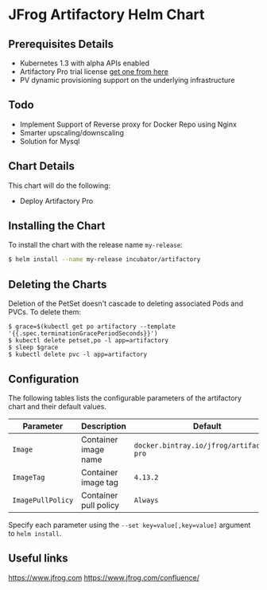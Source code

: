 # JFrog Artifactory Helm Chart

## Prerequisites Details

* Kubernetes 1.3 with alpha APIs enabled
* Artifactory Pro trial license [get one from here](https://www.jfrog.com/artifactory/free-trial/)
* PV dynamic provisioning support on the underlying infrastructure

## Todo

* Implement Support of Reverse proxy for Docker Repo using Nginx
* Smarter upscaling/downscaling
* Solution for Mysql 

## Chart Details
This chart will do the following:

* Deploy Artifactory Pro

## Installing the Chart

To install the chart with the release name `my-release`:

```bash
$ helm install --name my-release incubator/artifactory
```

## Deleting the Charts

Deletion of the PetSet doesn't cascade to deleting associated Pods and PVCs. To delete them:

```
$ grace=$(kubectl get po artifactory --template '{{.spec.terminationGracePeriodSeconds}}')
$ kubectl delete petset,po -l app=artifactory
$ sleep $grace
$ kubectl delete pvc -l app=artifactory
```

## Configuration

The following tables lists the configurable parameters of the artifactory chart and their default values.

|         Parameter         |           Description             |                         Default                          |
|---------------------------|-----------------------------------|----------------------------------------------------------|
| `Image`                   | Container image name              | `docker.bintray.io/jfrog/artifactory-pro`                |
| `ImageTag`                | Container image tag               | `4.13.2`                                                 |
| `ImagePullPolicy`         | Container pull policy             | `Always`                                                 |

Specify each parameter using the `--set key=value[,key=value]` argument to `helm install`.


## Useful links
https://www.jfrog.com
https://www.jfrog.com/confluence/